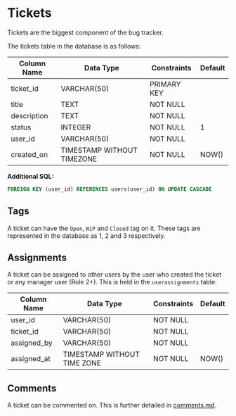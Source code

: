 Tickets
=======

Tickets are the biggest component of the bug tracker.

The tickets table in the database is as follows:

| Column Name |  Data Type                 | Constraints | Default |
|-------------|----------------------------|-------------|---------|
| ticket_id   | VARCHAR(50)                | PRIMARY KEY |         |
| title       | TEXT                       | NOT NULL    |         |
| description | TEXT                       | NOT NULL    |         |
| status      | INTEGER                    | NOT NULL    | 1       |
| user_id     | VARCHAR(50)                | NOT NULL    |         |
| created_on  | TIMESTAMP WITHOUT TIMEZONE | NOT NULL    | NOW()   |

**Additional SQL:**

```sql
FOREIGN KEY (user_id) REFERENCES users(user_id) ON UPDATE CASCADE
```

## Tags

A ticket can have the `Open`, `WiP` and `Closed` tag on it.
These tags are represented in the database as 1, 2 and 3 respectively.

## Assignments

A ticket can be assigned to other users by the user who created the ticket or any manager user (Role 2+). This is held in the `userassignments` table:

| Column Name | Data Type                   | Constraints | Default |
|-------------|-----------------------------|-------------|---------|
| user_id     | VARCHAR(50)                 | NOT NULL    |         |
| ticket_id   | VARCHAR(50)                 | NOT NULL    |         |
| assigned_by | VARCHAR(50)                 | NOT NULL    |         |
| assigned_at | TIMESTAMP WITHOUT TIME ZONE | NOT NULL    | NOW()   |

## Comments

A ticket can be commented on. This is further detailed in [comments.md](./comments.md).